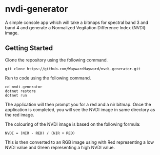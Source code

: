 # nvdi-generator
A simple console app which will take a bitmaps for spectral band 3 and band 4 and generate a Normalized Vegitation Difference Index (NVDI) image.

## Getting Started

Clone the repository using the following command.

    git clone https://github.com/WaywardHayward/nvdi-generator.git

Run to code using the following command.

    cd nvdi-generator
    dotnet restore
    dotnet run

The application will then prompt you for a red and a nir bitmap.
Once the application is completed, you will see the NVDI image in same directory as the red image.

The colouring of the NVDI image is based on the following formula:

    NVDI = (NIR - RED) / (NIR + RED)

This is then converted to an RGB image using with Red representing a low NVDI value and Green representing a high NVDI value.

